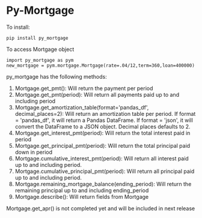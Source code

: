 # Py-Mortgage

To install:
```
pip install py_mortgage
```

To access Mortgage object
```
import py_mortgage as pym
new_mortgage = pym.mortgage.Mortgage(rate=.04/12,term=360,loan=400000)
```

py_mortgage has the following methods:
1. Mortgage.get_pmt(): Will return the payment per period
2. Mortgage.get_pmt(period): Will return all payments paid up to and including period
3. Mortgage.get_amortization_table(format='pandas_df', decimal_places=2):
Will return an amortization table per period. If format = 'pandas_df', it will return a Pandas DataFrame. If format = 'json', it will convert the DataFrame to a JSON object. Decimal places defaults to 2.
4. Mortgage.get_interest_pmt(period): Will return the total interest paid in period
5. Mortgage.get_principal_pmt(period): Will return the total principal paid down in period
6. Mortgage.cumulative_interest_pmt(period): Will return all interest paid up to and including period.
7. Mortgage.cumulative_principal_pmt(period): Will return all principal paid up to and including period.
8. Mortgage.remaining_mortgage_balance(ending_period): Will return the remaining principal up to and including ending_period
9. Mortgage.describe(): Will return fields from Mortgage

Mortgage.get_apr() is not completed yet and will be included in next release
